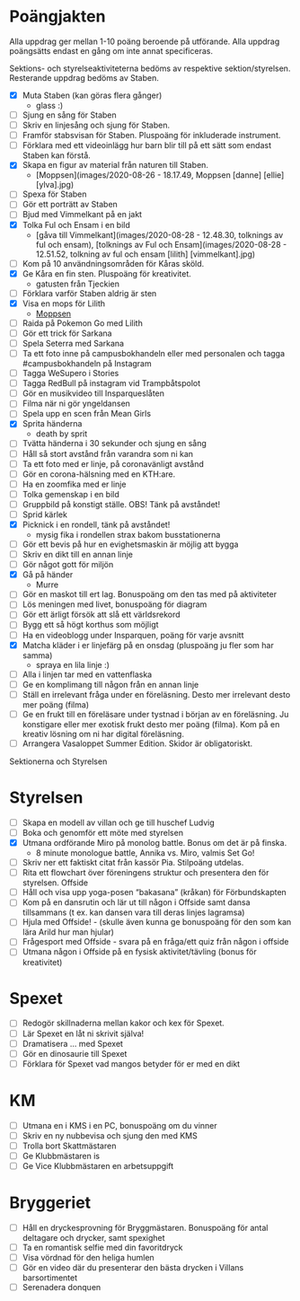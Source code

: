 # Poängjakten

Alla uppdrag ger mellan 1-10 poäng beroende på utförande. Alla uppdrag poängsätts endast en gång om inte annat specificeras.

Sektions- och styrelseaktiviteterna bedöms av respektive sektion/styrelsen. Resterande uppdrag bedöms av Staben.

- [x] Muta Staben (kan göras flera gånger)
    - glass :)
- [ ] Sjung en sång för Staben
- [ ] Skriv en linjesång och sjung för Staben.
- [ ] Framför stabsvisan för Staben. Pluspoäng för inkluderade instrument.
- [ ] Förklara med ett videoinlägg hur barn blir till på ett sätt som endast Staben kan förstå.
- [x] Skapa en figur av material från naturen till Staben.
    - [Moppsen](images/2020-08-26 - 18.17.49, Moppsen [danne] [ellie] [ylva].jpg)
- [ ] Spexa för Staben
- [ ] Gör ett porträtt av Staben
- [ ] Bjud med Vimmelkant på en jakt
- [x] Tolka Ful och Ensam i en bild
    - [gåva till Vimmelkant](images/2020-08-28 - 12.48.30, tolknings av ful och ensam), [tolknings av Ful och Ensam](images/2020-08-28 - 12.51.52, tolkning av ful och ensam [lilith] [vimmelkant].jpg)
- [ ] Kom på 10 användningsområden för Kåras sköld.
- [x] Ge Kåra en fin sten. Pluspoäng för kreativitet.
    - gatusten från Tjeckien
- [ ] Förklara varför Staben aldrig är sten
- [x] Visa en mops för Lilith
    - [Moppsen](images/2020-08-26%20-%2018.17.49,%20Moppsen%20[danne]%20[ellie]%20[ylva].jpg)
- [ ] Raida på Pokemon Go med Lilith
- [ ] Gör ett trick för Sarkana
- [ ] Spela Seterra med Sarkana
- [ ] Ta ett foto inne på campusbokhandeln eller med personalen och tagga #campusbokhandeln på Instagram
- [ ] Tagga WeSupero i Stories
- [ ] Tagga RedBull på instagram vid Trampbåtspolot
- [ ] Gör en musikvideo till Insparqueslåten
- [ ] Filma när ni gör yngeldansen
- [ ] Spela upp en scen från Mean Girls
- [x] Sprita händerna
    - death by sprit
- [ ] Tvätta händerna i 30 sekunder och sjung en sång
- [ ] Håll så stort avstånd från varandra som ni kan
- [ ] Ta ett foto med er linje, på coronavänligt avstånd
- [ ] Gör en corona-hälsning med en KTH:are.
- [ ] Ha en zoomfika med er linje
- [ ] Tolka gemenskap i en bild
- [ ] Gruppbild på konstigt ställe. OBS! Tänk på avståndet!
- [ ] Sprid kärlek
- [x] Picknick i en rondell, tänk på avståndet!
    - mysig fika i rondellen strax bakom busstationerna
- [ ] Gör ett bevis på hur en evighetsmaskin är möjlig att bygga
- [ ] Skriv en dikt till en annan linje
- [ ] Gör något gott för miljön
- [x] Gå på händer
    - Murre
- [ ] Gör en maskot till ert lag. Bonuspoäng om den tas med på aktiviteter
- [ ] Lös meningen med livet, bonuspoäng för diagram
- [ ] Gör ett ärligt försök att slå ett världsrekord
- [ ] Bygg ett så högt korthus som möjligt
- [ ] Ha en videoblogg under Insparquen, poäng för varje avsnitt
- [x] Matcha kläder i er linjefärg på en onsdag (pluspoäng ju fler som har samma)
    - spraya en lila linje :)
- [ ] Alla i linjen tar med en vattenflaska
- [ ] Ge en komplimang till någon från en annan linje
- [ ] Ställ en irrelevant fråga under en föreläsning. Desto mer irrelevant desto mer poäng (filma)
- [ ] Ge en frukt till en föreläsare under tystnad i början av en föreläsning. Ju konstigare eller mer exotisk frukt desto mer poäng (filma). Kom på en kreativ lösning om ni har digital föreläsning.
- [ ] Arrangera Vasaloppet Summer Edition. Skidor är obligatoriskt.

Sektionerna och Styrelsen

# Styrelsen

- [ ] Skapa en modell av villan och ge till huschef Ludvig
- [ ] Boka och genomför ett möte med styrelsen
- [x] Utmana ordförande Miro på monolog battle. Bonus om det är på finska.
    - 8 minute monologue battle, Annika vs. Miro, valmis Set Go!
- [ ] Skriv ner ett faktiskt citat från kassör Pia. Stilpoäng utdelas.
- [ ] Rita ett flowchart över föreningens struktur och presentera den för styrelsen.
Offside
- [ ] Håll och visa upp yoga-posen “bakasana” (kråkan) för Förbundskapten
- [ ] Kom på en dansrutin och lär ut till någon i Offside samt dansa tillsammans (t ex. kan dansen vara till deras linjes lagramsa)
- [ ] Hjula med Offside! - (skulle även kunna ge bonuspoäng för den som kan lära Arild hur man hjular)
- [ ] Frågesport med Offside - svara på en fråga/ett quiz från någon i offside
- [ ] Utmana någon i Offside på en fysisk aktivitet/tävling (bonus för kreativitet)

# Spexet

- [ ] Redogör skillnaderna mellan kakor och kex för Spexet.
- [ ] Lär Spexet en låt ni skrivit själva!
- [ ] Dramatisera … med Spexet
- [ ] Gör en dinosaurie till Spexet
- [ ] Förklara för Spexet vad mangos betyder för er med en dikt

# KM

- [ ] Utmana en i KMS i en PC, bonuspoäng om du vinner
- [ ] Skriv en ny nubbevisa och sjung den med KMS
- [ ] Trolla bort Skattmästaren
- [ ] Ge Klubbmästaren is
- [ ] Ge Vice Klubbmästaren en arbetsuppgift

# Bryggeriet

- [ ] Håll en dryckesprovning för Bryggmästaren. Bonuspoäng för antal deltagare och drycker, samt spexighet
- [ ] Ta en romantisk selfie med din favoritdryck
- [ ] Visa vördnad för den heliga humlen
- [ ] Gör en video där du presenterar den bästa drycken i Villans barsortimentet
- [ ] Serenadera donquen
